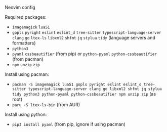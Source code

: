 Neovim config

Required packages:
- `imagemagick` `lua51`
- `gopls` `pyright` `eslint` `eslint_d` `tree-sitter` `typescript-language-server` `clang` `go` `ltex-ls` `libxml2` `shfmt` `jq` `stylua` `tidy` (language servers and formatters)
- `python3`
- `pyaml` `cssbeautifier` (from pip) or `python-pyaml` `python-cssbeautifier` (from pacman)
- `npm` `unzip` `zip`

Install using pacman:
- `pacman -S imagemagick lua51 gopls pyright eslint eslint_d tree-sitter typescript-language-server clang go libxml2 shfmt jq stylua tidy python3 python-pyaml python-cssbeautifier npm unzip zip` (as root)
- `paru -S ltex-ls-bin` (from AUR)

Install using python:
- `pip3 install pyaml` (from pip, ignore if using pacman)

